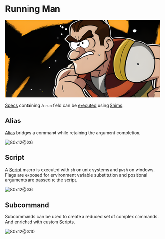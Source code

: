 # Running Man

![](./runningMan/banner.png)

[Specs] containing a `run` field can be [executed] using [Shims].

## Alias

[Alias] bridges a command while retaining the argument completion.

![80x12@0:6](./runningMan/alias.cast)

## Script

A [Script] macro is executed with `sh` on unix systems and `pwsh` on windows.
Flags are exposed for environment variable substitution and positional arguments are passed to the script.

![80x12@0:6](./runningMan/script.cast)

## Subcommand

Subcommands can be used to create a reduced set of complex commands.
And enriched with custom [Script]s.

![80x12@0:10](./runningMan/subcommand.cast)

[Alias]:https://carapace-sh.github.io/carapace-bin/spec/run.html#alias
[executed]:https://carapace-sh.github.io/carapace-bin/spec/run.html
[Specs]:https://carapace-sh.github.io/carapace-bin/spec.html
[Shims]:https://carapace-sh.github.io/carapace-bin/spec/shim.html
[Script]:https://carapace-sh.github.io/carapace-bin/spec/run.html#script
